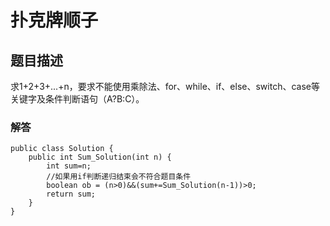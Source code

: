 # 扑克牌顺子
## 题目描述
求1+2+3+...+n，要求不能使用乘除法、for、while、if、else、switch、case等关键字及条件判断语句（A?B:C）。
### 解答
```
public class Solution {
    public int Sum_Solution(int n) {
        int sum=n;
        //如果用if判断递归结束会不符合题目条件
        boolean ob = (n>0)&&(sum+=Sum_Solution(n-1))>0;
        return sum;
    }
}
```

